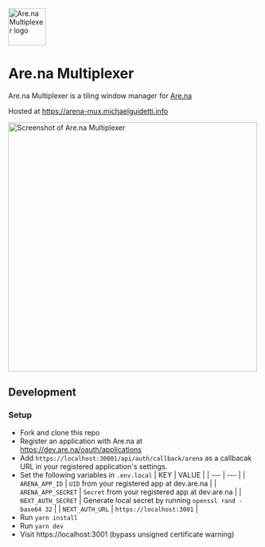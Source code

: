 <img src="./public/favicon.svg" alt="Are.na Multiplexer logo" width="75">

# Are.na Multiplexer

Are.na Multiplexer is a tiling window manager for [Are.na](https://are.na)

Hosted at https://arena-mux.michaelguidetti.info

<img src="./public/screenshot.png" alt="Screenshot of Are.na Multiplexer" width="500">

## Development

### Setup
- Fork and clone this repo
- Register an application with Are.na at https://dev.are.na/oauth/applications 
- Add `https://localhost:30001/api/auth/callback/arena` as a callbacak URL in your registered application's settings.
- Set the following variables in `.env.local`
  | KEY | VALUE |
  | --- | --- |
  | `ARENA_APP_ID` | `UID` from your registered app at dev.are.na |
  | `ARENA_APP_SECRET` | `Secret` from your registered app at dev.are.na |
  | `NEXT_AUTH_SECRET` | Generate local secret by running `openssl rand -base64 32` |
  | `NEXT_AUTH_URL` | `https://localhost:3001` |
- Run `yarn install`
- Run `yarn dev` 
- Visit https://localhost:3001 (bypass unsigned certificate warning)
